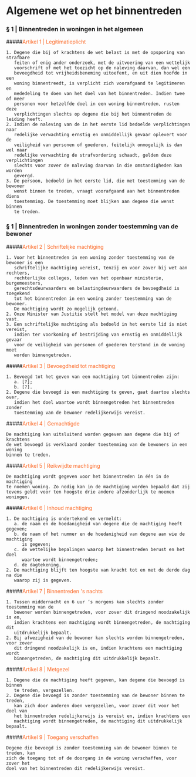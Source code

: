 # Algemene wet op het binnentreden

### § 1 | Binnentreden in woningen in het algemeen

#####<span style="color: #fc631e;">Artikel 1 | Legitimatieplicht</span>
```
1. Degene die bij of krachtens de wet belast is met de opsporing van strafbare 
   feiten of enig ander onderzoek, met de uitvoering van een wettelijk 
   voorschrift of met het toezicht op de naleving daarvan, dan wel een 
   bevoegdheid tot vrijheidsbeneming uitoefent, en uit dien hoofde in een 
   woning binnentreedt, is verplicht zich voorafgaand te legitimeren en 
   mededeling te doen van het doel van het binnentreden. Indien twee of meer 
   personen voor hetzelfde doel in een woning binnentreden, rusten deze 
   verplichtingen slechts op degene die bij het binnentreden de leiding heeft.
2. Indien de naleving van de in het eerste lid bedoelde verplichtingen naar 
   redelijke verwachting ernstig en onmiddellijk gevaar oplevert voor de 
   veiligheid van personen of goederen, feitelijk onmogelijk is dan wel naar 
   redelijke verwachting de strafvordering schaadt, gelden deze verplichtingen 
   slechts voor zover de naleving daarvan in die omstandigheden kan worden 
   gevergd.
3. De persoon, bedoeld in het eerste lid, die met toestemming van de bewoner 
   wenst binnen te treden, vraagt voorafgaand aan het binnentreden diens 
   toestemming. De toestemming moet blijken aan degene die wenst binnen 
   te treden.      
```   

### § 1 | Binnentreden in woningen zonder toestemming van de bewoner

#####<span style="color: #fc631e;">Artikel 2 | Schriftelijke machtiging</span>
```
1. Voor het binnentreden in een woning zonder toestemming van de bewoner is een 
   schriftelijke machtiging vereist, tenzij en voor zover bij wet aan rechters, 
   rechterlijke colleges, leden van het openbaar ministerie, burgemeesters, 
   gerechtsdeurwaarders en belastingdeurwaarders de bevoegdheid is toegekend 
   tot het binnentreden in een woning zonder toestemming van de bewoner. 
   De machtiging wordt zo mogelijk getoond.  
2. Onze Minister van Justitie stelt het model van deze machtiging vast.
3. Een schriftelijke machtiging als bedoeld in het eerste lid is niet vereist, 
   indien ter voorkoming of bestrijding van ernstig en onmiddellijk gevaar 
   voor de veiligheid van personen of goederen terstond in de woning moet 
   worden binnengetreden.   
```   

#####<span style="color: #fc631e;">Artikel 3 | Bevoegdheid tot machtiging</span>
```
1. Bevoegd tot het geven van een machtiging tot binnentreden zijn:
   a. [?];
   b. [?].  
2. Degene die bevoegd is een machtiging te geven, gaat daartoe slechts over, 
   indien het doel waartoe wordt binnengetreden het binnentreden zonder 
   toestemming van de bewoner redelijkerwijs vereist.   
```  

#####<span style="color: #fc631e;">Artikel 4 | Gemachtigde</span>
```
De machtiging kan uitsluitend worden gegeven aan degene die bij of krachtens 
de wet bevoegd is verklaard zonder toestemming van de bewoners in een woning 
binnen te treden. 
```  

#####<span style="color: #fc631e;">Artikel 5 | Reikwijdte machtiging</span>
```
De machtiging wordt gegeven voor het binnentreden in één in de machtiging 
te noemen woning. Zo nodig kan in de machtiging worden bepaald dat zij 
tevens geldt voor ten hoogste drie andere afzonderlijk te noemen woningen.
```  

#####<span style="color: #fc631e;">Artikel 6 | Inhoud machtiging</span>
```
1. De machtiging is ondertekend en vermeldt:
   a. de naam en de hoedanigheid van degene die de machtiging heeft gegeven;
   b. de naam of het nummer en de hoedanigheid van degene aan wie de machtiging 
      is gegeven;
   c. de wettelijke bepalingen waarop het binnentreden berust en het doel 
      waartoe wordt binnengetreden;
   d. de dagtekening.
2. De machtiging blijft ten hoogste van kracht tot en met de derde dag na die 
   waarop zij is gegeven. 
```  

#####<span style="color: #fc631e;">Artikel 7 | Binnentreden 's nachts</span>
```
1. Tussen middernacht en 6 uur ’s morgens kan slechts zonder toestemming van de 
   bewoner worden binnengetreden, voor zover dit dringend noodzakelijk is en, 
   indien krachtens een machtiging wordt binnengetreden, de machtiging dit 
   uitdrukkelijk bepaalt.
2. Bij afwezigheid van de bewoner kan slechts worden binnengetreden, voor zover 
   dit dringend noodzakelijk is en, indien krachtens een machtiging wordt 
   binnengetreden, de machtiging dit uitdrukkelijk bepaalt.
```  

#####<span style="color: #fc631e;">Artikel 8 | Metgezel</span>
```
1. Degene die de machtiging heeft gegeven, kan degene die bevoegd is binnen 
   te treden, vergezellen.
2. Degene die bevoegd is zonder toestemming van de bewoner binnen te treden, 
   kan zich door anderen doen vergezellen, voor zover dit voor het doel van 
   het binnentreden redelijkerwijs is vereist en, indien krachtens een 
   machtiging wordt binnengetreden, de machtiging dit uitdrukkelijk bepaalt.
```

#####<span style="color: #fc631e;">Artikel 9 | Toegang verschaffen</span>
```
Degene die bevoegd is zonder toestemming van de bewoner binnen te treden, kan 
zich de toegang tot of de doorgang in de woning verschaffen, voor zover het 
doel van het binnentreden dit redelijkerwijs vereist. 
```
